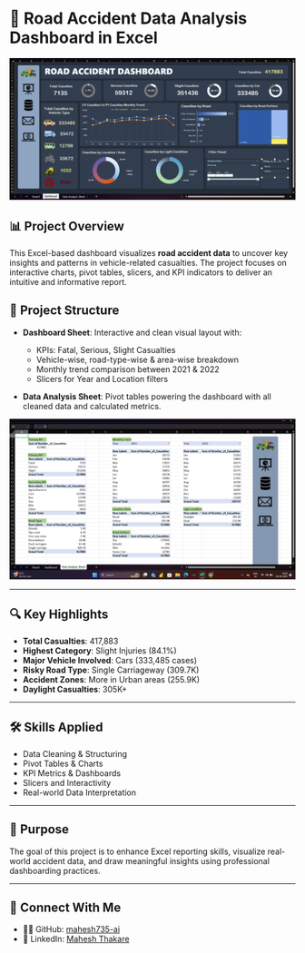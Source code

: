 # 🚗 Road Accident Data Analysis Dashboard in Excel

![Road Accident Dashboard](RA_Dashboard.png)

## 📊 Project Overview

This Excel-based dashboard visualizes **road accident data** to uncover key insights and patterns in vehicle-related casualties. The project focuses on interactive charts, pivot tables, slicers, and KPI indicators to deliver an intuitive and informative report.

## 📁 Project Structure

- **Dashboard Sheet**: Interactive and clean visual layout with:
  - KPIs: Fatal, Serious, Slight Casualties
  - Vehicle-wise, road-type-wise & area-wise breakdown
  - Monthly trend comparison between 2021 & 2022
  - Slicers for Year and Location filters

- **Data Analysis Sheet**: Pivot tables powering the dashboard with all cleaned data and calculated metrics.

![Data Analysis Sheet](RA_Data_analysis_SS.png)

---

## 🔍 Key Highlights

- **Total Casualties**: 417,883
- **Highest Category**: Slight Injuries (84.1%)
- **Major Vehicle Involved**: Cars (333,485 cases)
- **Risky Road Type**: Single Carriageway (309.7K)
- **Accident Zones**: More in Urban areas (255.9K)
- **Daylight Casualties**: 305K+

---

## 🛠 Skills Applied

- Data Cleaning & Structuring  
- Pivot Tables & Charts  
- KPI Metrics & Dashboards  
- Slicers and Interactivity  
- Real-world Data Interpretation

---

## 🎯 Purpose

The goal of this project is to enhance Excel reporting skills, visualize real-world accident data, and draw meaningful insights using professional dashboarding practices.

---

## 🔗 Connect With Me

- 👨‍💻 GitHub: [mahesh735-ai](https://github.com/mahesh735-ai)  
- 💼 LinkedIn: [Mahesh Thakare](https://www.linkedin.com/in/mahesh-thakare-75817b2a7)




